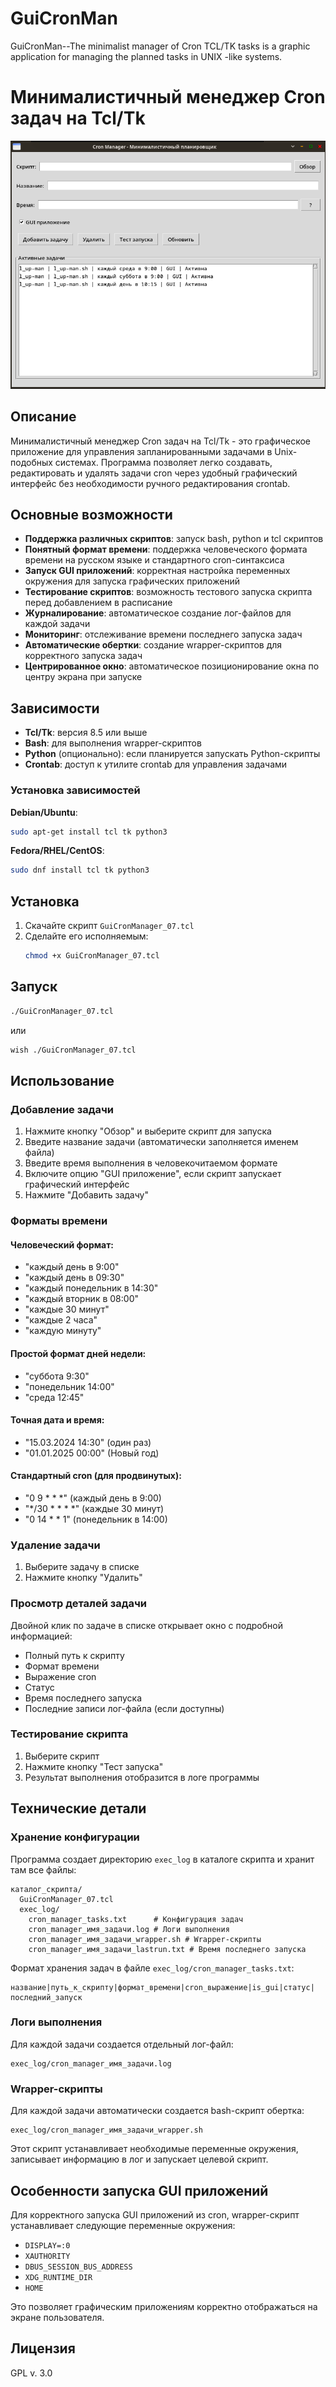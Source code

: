 # GuiCronMan
GuiCronMan--The minimalist manager of Cron TCL/TK tasks is a graphic application for managing the planned tasks in UNIX -like systems.

# Минималистичный менеджер Cron задач на Tcl/Tk

![Cron Manager](https://github.com/totiks2012/GuiCronMan/blob/main/cron_manager_screenshot.png)

## Описание

Минималистичный менеджер Cron задач на Tcl/Tk - это графическое приложение для управления запланированными задачами в Unix-подобных системах. Программа позволяет легко создавать, редактировать и удалять задачи cron через удобный графический интерфейс без необходимости ручного редактирования crontab.

## Основные возможности

- **Поддержка различных скриптов**: запуск bash, python и tcl скриптов
- **Понятный формат времени**: поддержка человеческого формата времени на русском языке и стандартного cron-синтаксиса
- **Запуск GUI приложений**: корректная настройка переменных окружения для запуска графических приложений
- **Тестирование скриптов**: возможность тестового запуска скрипта перед добавлением в расписание
- **Журналирование**: автоматическое создание лог-файлов для каждой задачи
- **Мониторинг**: отслеживание времени последнего запуска задач
- **Автоматические обертки**: создание wrapper-скриптов для корректного запуска задач
- **Центрированное окно**: автоматическое позиционирование окна по центру экрана при запуске

## Зависимости

- **Tcl/Tk**: версия 8.5 или выше
- **Bash**: для выполнения wrapper-скриптов
- **Python** (опционально): если планируется запускать Python-скрипты
- **Crontab**: доступ к утилите crontab для управления задачами

### Установка зависимостей

**Debian/Ubuntu**:
```bash
sudo apt-get install tcl tk python3
```

**Fedora/RHEL/CentOS**:
```bash
sudo dnf install tcl tk python3
```

## Установка

1. Скачайте скрипт `GuiCronManager_07.tcl`
2. Сделайте его исполняемым:
   ```bash
   chmod +x GuiCronManager_07.tcl
   ```

## Запуск

```bash
./GuiCronManager_07.tcl
```

или

```bash
wish ./GuiCronManager_07.tcl
```

## Использование

### Добавление задачи

1. Нажмите кнопку "Обзор" и выберите скрипт для запуска
2. Введите название задачи (автоматически заполняется именем файла)
3. Введите время выполнения в человекочитаемом формате
4. Включите опцию "GUI приложение", если скрипт запускает графический интерфейс
5. Нажмите "Добавить задачу"

### Форматы времени

#### Человеческий формат:
- "каждый день в 9:00"
- "каждый день в 09:30"
- "каждый понедельник в 14:30"
- "каждый вторник в 08:00"
- "каждые 30 минут"
- "каждые 2 часа"
- "каждую минуту"

#### Простой формат дней недели:
- "суббота 9:30"
- "понедельник 14:00"
- "среда 12:45"

#### Точная дата и время:
- "15.03.2024 14:30" (один раз)
- "01.01.2025 00:00" (Новый год)

#### Стандартный cron (для продвинутых):
- "0 9 * * *" (каждый день в 9:00)
- "*/30 * * * *" (каждые 30 минут)
- "0 14 * * 1" (понедельник в 14:00)

### Удаление задачи

1. Выберите задачу в списке
2. Нажмите кнопку "Удалить"

### Просмотр деталей задачи

Двойной клик по задаче в списке открывает окно с подробной информацией:
- Полный путь к скрипту
- Формат времени
- Выражение cron
- Статус
- Время последнего запуска
- Последние записи лог-файла (если доступны)

### Тестирование скрипта

1. Выберите скрипт
2. Нажмите кнопку "Тест запуска"
3. Результат выполнения отобразится в логе программы

## Технические детали

### Хранение конфигурации

Программа создает директорию `exec_log` в каталоге скрипта и хранит там все файлы:

```
каталог_скрипта/
  GuiCronManager_07.tcl
  exec_log/
    cron_manager_tasks.txt      # Конфигурация задач
    cron_manager_имя_задачи.log # Логи выполнения
    cron_manager_имя_задачи_wrapper.sh # Wrapper-скрипты
    cron_manager_имя_задачи_lastrun.txt # Время последнего запуска
```

Формат хранения задач в файле `exec_log/cron_manager_tasks.txt`:
```
название|путь_к_скрипту|формат_времени|cron_выражение|is_gui|статус|последний_запуск
```

### Логи выполнения

Для каждой задачи создается отдельный лог-файл:
```
exec_log/cron_manager_имя_задачи.log
```

### Wrapper-скрипты

Для каждой задачи автоматически создается bash-скрипт обертка:
```
exec_log/cron_manager_имя_задачи_wrapper.sh
```

Этот скрипт устанавливает необходимые переменные окружения, записывает информацию в лог и запускает целевой скрипт.

## Особенности запуска GUI приложений

Для корректного запуска GUI приложений из cron, wrapper-скрипт устанавливает следующие переменные окружения:
- `DISPLAY=:0`
- `XAUTHORITY`
- `DBUS_SESSION_BUS_ADDRESS`
- `XDG_RUNTIME_DIR`
- `HOME`

Это позволяет графическим приложениям корректно отображаться на экране пользователя.

## Лицензия

GPL v. 3.0

